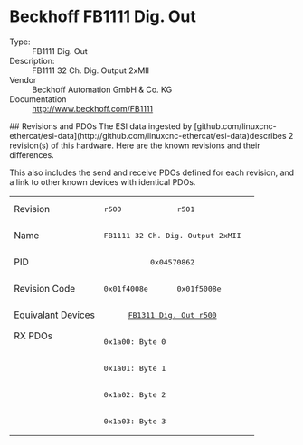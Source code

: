 #  Beckhoff FB1111 Dig. Out

<dl>
  <dt>Type:</dt><dd>FB1111 Dig. Out</dd>
  <dt>Description:</dt><dd>FB1111 32 Ch. Dig. Output 2xMII</dd>
  <dt>Vendor</dt><dd>Beckhoff Automation GmbH & Co. KG</dd>
  <dt>Documentation</dt><dd><a href="http://www.beckhoff.com/FB1111">http://www.beckhoff.com/FB1111</a></dd>
</dl>
## Revisions and PDOs
The ESI data ingested by [github.com/linuxcnc-ethercat/esi-data](http://github.com/linuxcnc-ethercat/esi-data)describes 2 revision(s) of this hardware.  Here are the known revisions and their differences.

This also includes the send and receive PDOs defined for each revision, and a link to other known devices with identical PDOs.

<table>
<tr >
<td class="first">Revision</td>
<td ><pre>r500</pre></td>
<td ><pre>r501</pre></td>
</tr>
<tr >
<td class="first">Name</td>
<td  colspan=2 align="center"><pre>FB1111 32 Ch. Dig. Output 2xMII</pre></td>
</tr>
<tr >
<td class="first">PID</td>
<td  colspan=2 align="center"><pre>0x04570862</pre></td>
</tr>
<tr >
<td class="first">Revision Code</td>
<td ><pre>0x01f4008e</pre></td>
<td ><pre>0x01f5008e</pre></td>
</tr>
<tr >
<td class="first">Equivalant Devices</td>
<td  colspan=2 align="center"><pre><a href="FB1311+Dig.+Out">FB1311 Dig. Out r500</a></pre></td>
</tr>
<tr class="rxpdo pdosection">
<td class="first" rowspan=4 valign=top>RX PDOs</td>
<td colspan=2 align="left"><pre>0x1a00: Byte 0</pre></td>
<td></td>
</tr>
<tr class="rxpdo pdosection">
<td  colspan=2 align="left"><pre>0x1a01: Byte 1</pre></td>
</tr>
<tr class="rxpdo pdosection">
<td  colspan=2 align="left"><pre>0x1a02: Byte 2</pre></td>
</tr>
<tr class="rxpdo pdosection">
<td  colspan=2 align="left"><pre>0x1a03: Byte 3</pre></td>
</tr>
</table>
